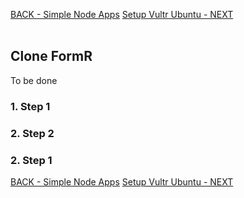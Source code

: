 
<a class="page-back" href="Setup/fr0102_Simple-Node-Apps.md">BACK - Simple Node Apps</a>
<a class="page-next" href="Setup/fr0301_Setup-Vultr-Ubuntu.md">Setup Vultr Ubuntu - NEXT</a>  
<br>

## Clone FormR

   To be done

   ### 1. Step 1 
   ### 2. Step 2 
   ### 2. Step 1 

<a class="page-back" href="Setup/fr0102_Simple-Node-Apps.md">BACK - Simple Node Apps</a>
<a class="page-next" href="Setup/fr0301_Setup-Vultr-Ubuntu.md">Setup Vultr Ubuntu - NEXT</a>

